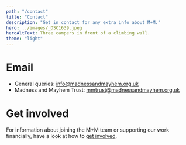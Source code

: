 ```yaml
---
path: "/contact"
title: "Contact"
description: "Get in contact for any extra info about M+M."
hero: ../images/_DSC1639.jpeg
heroAltText: Three campers in front of a climbing wall.
theme: "light"
---
```


# Email

- General queries: <info@madnessandmayhem.org.uk>
- Madness and Mayhem Trust: <mmtrust@madnessandmayhem.org.uk>

# Get involved

For information about joining the M+M team or supporting our work financially, have a look at how to [get involved](/get-involved).
